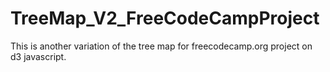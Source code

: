 # TreeMap_V2_FreeCodeCampProject
This is another variation of the tree map for freecodecamp.org project on d3 javascript.
